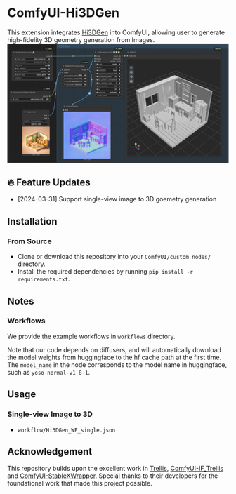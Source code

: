 # ComfyUI-Hi3DGen

This extension integrates [Hi3DGen](https://github.com/Stable-X/Hi3DGen) into ComfyUI, allowing user to generate high-fidelity 3D geometry generation from Images.
![comfyui_t2mv](assets/teaser.png)

## 🔥 Feature Updates
* [2024-03-31] Support single-view image to 3D goemetry generation

## Installation

### From Source

* Clone or download this repository into your `ComfyUI/custom_nodes/` directory.
* Install the required dependencies by running `pip install -r requirements.txt`.

## Notes

### Workflows

We provide the example workflows in `workflows` directory.

Note that our code depends on diffusers, and will automatically download the model weights from huggingface to the hf cache path at the first time. The `model_name` in the node corresponds to the model name in huggingface, such as `yoso-normal-v1-8-1`.

## Usage
### Single-view Image to 3D
* `workflow/Hi3DGen_WF_single.json`

## Acknowledgement
This repository builds upon the excellent work in [Trellis](https://github.com/microsoft/TRELLIS), [ComfyUI-IF_Trellis](https://github.com/if-ai/ComfyUI-IF_Trellis) and [ComfyUI-StableXWrapper](https://github.com/kijai/ComfyUI-StableXWrapper). Special thanks to their developers for the foundational work that made this project possible.